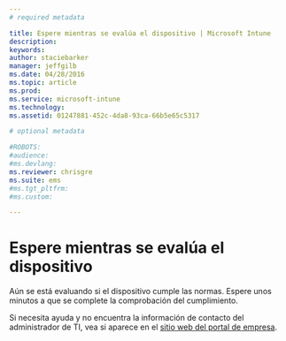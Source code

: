 ```yaml
---
# required metadata

title: Espere mientras se evalúa el dispositivo | Microsoft Intune
description:
keywords:
author: staciebarker
manager: jeffgilb
ms.date: 04/28/2016
ms.topic: article
ms.prod:
ms.service: microsoft-intune
ms.technology:
ms.assetid: 01247881-452c-4da8-93ca-66b5e65c5317

# optional metadata

#ROBOTS:
#audience:
#ms.devlang:
ms.reviewer: chrisgre 
ms.suite: ems
#ms.tgt_pltfrm:
#ms.custom:

---
```


# Espere mientras se evalúa el dispositivo
Aún se está evaluando si el dispositivo cumple las normas. Espere unos minutos a que se complete la comprobación del cumplimiento.

Si necesita ayuda y no encuentra la información de contacto del administrador de TI, vea si aparece en el [sitio web del portal de empresa](http://portal.manage.microsoft.com).



<!--HONumber=Jun16_HO1-->


